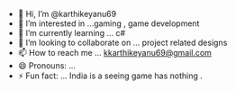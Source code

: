 - 👋 Hi, I’m @karthikeyanu69
- 👀 I’m interested in ...gaming , game development
- 🌱 I’m currently learning ... c#
- 💞️ I’m looking to collaborate on ... project related designs
- 📫 How to reach me ... kkarthikeyanu69@gmail.com
- 😄 Pronouns: ... 
- ⚡ Fun fact: ... India is a seeing game has nothing .

<!---
karthikeyanu69/karthikeyanu69 is a ✨ special ✨ repository because its `README.md` (this file) appears on your GitHub profile.
You can click the Preview link to take a look at your changes.
--->
